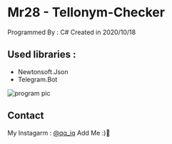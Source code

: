 # Mr28 - Tellonym-Checker
Programmed By : C#
Created in 2020/10/18

## Used libraries :
- Newtonsoft.Json
- Telegram.Bot


![program pic](https://github.com/JUSTSAIF/Mr28-Tellonym-Checker/blob/main/pics/Cover.jpg?raw=true)




## Contact
My Instagarm : [@qq_iq](https://www.instagram.com/qq_iq) Add Me :)🖤
